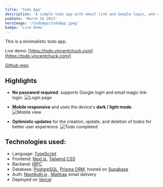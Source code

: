 ```yaml
---
title: 'Todo App'
description: 'A simple todo app with email link and Google login, and optimistic updates.'
pubDate: 'March 16 2023'
heroImage: '/todoApp/todoApp.jpeg'
badge: 'Live Demo'
---
```


This is a minimalistic todo app.

Live demo: [https://todo.vincentchuck.com](https://todo.vincentchuck.com/)

[Github repo](https://github.com/VincentChuck/todo)

## Highlights

- **No password required**: supports Google login and email magic link login.
  ![Login page](/todoApp/todoLogin.jpeg)

- **Mobile responsive** and uses the device's **dark / light mode**.
  ![Mobile view](/todoApp/todoMobileCombined.jpeg)

- **Optimistic updates** for the creation, update, and deletion of todos for better user experience.
  ![Todo completed](/todoApp/todoCompleted.jpeg)

## Technologies used:

- Language: [TypeScript](https://www.typescriptlang.org/)
- Frontend: [Next.js](https://nextjs.org/), [Tailwind CSS](https://tailwindcss.com/)
- Backend: [tRPC](https://trpc.io/)
- Database: [PostgreSQL](PostgreSQL), [Prisma ORM](https://www.prisma.io/), hosted on [Supabase](https://supabase.com/)
- Auth: [NextAuth.js](https://next-auth.js.org/) , [Mailtrap](https://mailtrap.io/) email delivery
- Deployed on [Vercel](https://vercel.com/)
